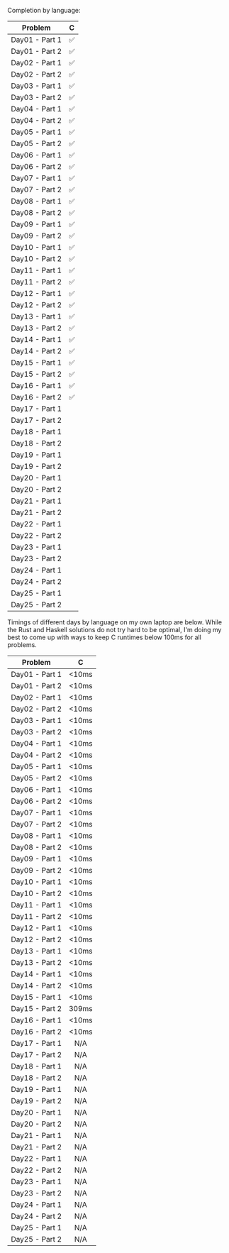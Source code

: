 Completion by language:

| Problem| C|
| :---: | :---: |
| Day01 - Part 1 | ✅ |
| Day01 - Part 2 | ✅ |
| Day02 - Part 1 | ✅ |
| Day02 - Part 2 | ✅ |
| Day03 - Part 1 | ✅ |
| Day03 - Part 2 | ✅ |
| Day04 - Part 1 | ✅ |
| Day04 - Part 2 | ✅ |
| Day05 - Part 1 | ✅ |
| Day05 - Part 2 | ✅ |
| Day06 - Part 1 | ✅ |
| Day06 - Part 2 | ✅ |
| Day07 - Part 1 | ✅ |
| Day07 - Part 2 | ✅ |
| Day08 - Part 1 | ✅ |
| Day08 - Part 2 | ✅ |
| Day09 - Part 1 | ✅ |
| Day09 - Part 2 | ✅ |
| Day10 - Part 1 | ✅ |
| Day10 - Part 2 | ✅ |
| Day11 - Part 1 | ✅ |
| Day11 - Part 2 | ✅ |
| Day12 - Part 1 | ✅ |
| Day12 - Part 2 | ✅ |
| Day13 - Part 1 | ✅ |
| Day13 - Part 2 | ✅ |
| Day14 - Part 1 | ✅ |
| Day14 - Part 2 | ✅ |
| Day15 - Part 1 | ✅ |
| Day15 - Part 2 | ✅ |
| Day16 - Part 1 | ✅ |
| Day16 - Part 2 | ✅ |
| Day17 - Part 1 |   |
| Day17 - Part 2 |   |
| Day18 - Part 1 |   |
| Day18 - Part 2 |   |
| Day19 - Part 1 |   |
| Day19 - Part 2 |   |
| Day20 - Part 1 |   |
| Day20 - Part 2 |   |
| Day21 - Part 1 |   |
| Day21 - Part 2 |   |
| Day22 - Part 1 |   |
| Day22 - Part 2 |   |
| Day23 - Part 1 |   |
| Day23 - Part 2 |   |
| Day24 - Part 1 |   |
| Day24 - Part 2 |   |
| Day25 - Part 1 |   |
| Day25 - Part 2 |   |

Timings of different days by language on my own laptop are below. While the Rust and Haskell
solutions do not try hard to be optimal, I'm doing my best to come up with ways to keep C
runtimes below 100ms for all problems.

| Problem| C|
| :---: | :---: |
| Day01 - Part 1 | <10ms |
| Day01 - Part 2 | <10ms |
| Day02 - Part 1 | <10ms |
| Day02 - Part 2 | <10ms |
| Day03 - Part 1 | <10ms |
| Day03 - Part 2 | <10ms |
| Day04 - Part 1 | <10ms |
| Day04 - Part 2 | <10ms |
| Day05 - Part 1 | <10ms |
| Day05 - Part 2 | <10ms |
| Day06 - Part 1 | <10ms |
| Day06 - Part 2 | <10ms |
| Day07 - Part 1 | <10ms |
| Day07 - Part 2 | <10ms |
| Day08 - Part 1 | <10ms |
| Day08 - Part 2 | <10ms |
| Day09 - Part 1 | <10ms |
| Day09 - Part 2 | <10ms |
| Day10 - Part 1 | <10ms |
| Day10 - Part 2 | <10ms |
| Day11 - Part 1 | <10ms |
| Day11 - Part 2 | <10ms |
| Day12 - Part 1 | <10ms |
| Day12 - Part 2 | <10ms |
| Day13 - Part 1 | <10ms |
| Day13 - Part 2 | <10ms |
| Day14 - Part 1 | <10ms |
| Day14 - Part 2 | <10ms |
| Day15 - Part 1 | <10ms |
| Day15 - Part 2 | 309ms |
| Day16 - Part 1 | <10ms |
| Day16 - Part 2 | <10ms |
| Day17 - Part 1 | N/A |
| Day17 - Part 2 | N/A |
| Day18 - Part 1 | N/A |
| Day18 - Part 2 | N/A |
| Day19 - Part 1 | N/A |
| Day19 - Part 2 | N/A |
| Day20 - Part 1 | N/A |
| Day20 - Part 2 | N/A |
| Day21 - Part 1 | N/A |
| Day21 - Part 2 | N/A |
| Day22 - Part 1 | N/A |
| Day22 - Part 2 | N/A |
| Day23 - Part 1 | N/A |
| Day23 - Part 2 | N/A |
| Day24 - Part 1 | N/A |
| Day24 - Part 2 | N/A |
| Day25 - Part 1 | N/A |
| Day25 - Part 2 | N/A |
